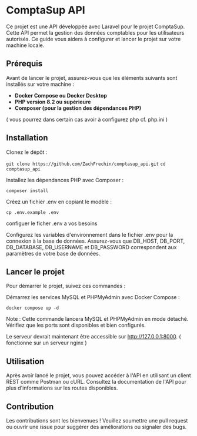 # ComptaSup API

Ce projet est une API développée avec Laravel pour le projet ComptaSup. Cette API permet la gestion des données comptables pour les utilisateurs autorisés. Ce guide vous aidera à configurer et lancer le projet sur votre machine locale.

## Prérequis
Avant de lancer le projet, assurez-vous que les éléments suivants sont installés sur votre machine :

- **Docker Compose ou Docker Desktop**
- **PHP version 8.2 ou supérieure**
- **Composer (pour la gestion des dépendances PHP)**

( vous pourrez dans certain cas avoir à configurez php cf. php.ini )

## Installation 

Clonez le dépôt :

```git clone https://github.com/ZachFrechin/comptasup_api.git```
```cd comptasup_api```

Installez les dépendances PHP avec Composer :

``composer install``

Créez un fichier .env en copiant le modèle :

``cp .env.example .env``

configuer le ficher .env a vos besoins

Configurez les variables d'environnement dans le fichier .env pour la connexion à la base de données. Assurez-vous que DB_HOST, DB_PORT, DB_DATABASE, DB_USERNAME et DB_PASSWORD correspondent aux paramètres de votre base de données.

## Lancer le projet

Pour démarrer le projet, suivez ces commandes :

Démarrez les services MySQL et PHPMyAdmin avec Docker Compose :

``docker compose up -d``

Note : Cette commande lancera MySQL et PHPMyAdmin en mode détaché. Vérifiez que les ports sont disponibles et bien configurés.


Le serveur devrait maintenant être accessible sur http://127.0.0.1:8000.
( fonctionne sur un serveur nginx )

## Utilisation
Après avoir lancé le projet, vous pouvez accéder à l'API en utilisant un client REST comme Postman ou cURL. Consultez la documentation de l'API pour plus d'informations sur les routes disponibles.

## Contribution
Les contributions sont les bienvenues ! Veuillez soumettre une pull request ou ouvrir une issue pour suggérer des améliorations ou signaler des bugs.